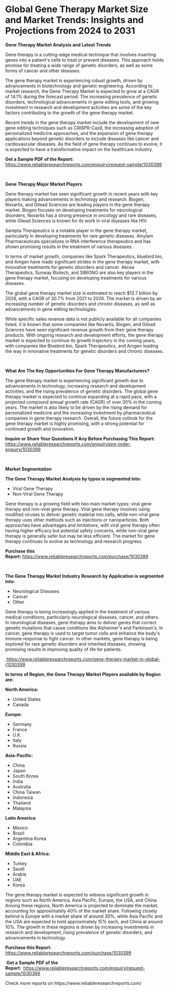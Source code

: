 <p><h1>Global Gene Therapy Market Size and Market Trends: Insights and Projections from 2024 to 2031</h1></p><p><strong>Gene Therapy Market Analysis and Latest Trends</strong></p>
<p><p>Gene therapy is a cutting-edge medical technique that involves inserting genes into a patient's cells to treat or prevent diseases. This approach holds promise for treating a wide range of genetic disorders, as well as some forms of cancer and other diseases.</p><p>The gene therapy market is experiencing robust growth, driven by advancements in biotechnology and genetic engineering. According to market research, the Gene Therapy Market is expected to grow at a CAGR of 14.1% during the forecast period. The increasing prevalence of genetic disorders, technological advancements in gene editing tools, and growing investment in research and development activities are some of the key factors contributing to the growth of the gene therapy market.</p><p>Recent trends in the gene therapy market include the development of new gene editing techniques such as CRISPR-Cas9, the increasing adoption of personalized medicine approaches, and the expansion of gene therapy applications beyond genetic disorders to include diseases like cancer and cardiovascular diseases. As the field of gene therapy continues to evolve, it is expected to have a transformative impact on the healthcare industry.</p></p>
<p><strong>Get a Sample PDF of the Report:&nbsp;</strong> <a href="https://www.reliableresearchreports.com/enquiry/request-sample/1030399">https://www.reliableresearchreports.com/enquiry/request-sample/1030399</a></p>
<p>&nbsp;</p>
<p><strong>Gene Therapy Major Market Players</strong></p>
<p><p>Gene therapy market has seen significant growth in recent years with key players making advancements in technology and research. Biogen, Novartis, and Gilead Sciences are leading players in the gene therapy market. Biogen focuses on developing treatments for neurological disorders, Novartis has a strong presence in oncology and rare diseases, while Gilead Sciences is known for its work in viral diseases like HIV.</p><p>Sarepta Therapeutics is a notable player in the gene therapy market, particularly in developing treatments for rare genetic diseases. Alnylam Pharmaceuticals specializes in RNA interference therapeutics and has shown promising results in the treatment of various diseases.</p><p>In terms of market growth, companies like Spark Therapeutics, bluebird bio, and Amgen have made significant strides in the gene therapy market, with innovative treatments for genetic disorders and cancer. Akcea Therapeutics, Sunway Biotech, and SIBIONO are also key players in the gene therapy market, focusing on developing treatments for various diseases.</p><p>The global gene therapy market size is estimated to reach $13.7 billion by 2026, with a CAGR of 30.7% from 2021 to 2026. The market is driven by an increasing number of genetic disorders and chronic diseases, as well as advancements in gene editing technologies.</p><p>While specific sales revenue data is not publicly available for all companies listed, it is known that some companies like Novartis, Biogen, and Gilead Sciences have seen significant revenue growth from their gene therapy products. With ongoing research and development efforts, the gene therapy market is expected to continue its growth trajectory in the coming years, with companies like Bluebird bio, Spark Therapeutics, and Amgen leading the way in innovative treatments for genetic disorders and chronic diseases.</p></p>
<p>&nbsp;</p>
<p><strong>What Are The Key Opportunities For Gene Therapy Manufacturers?</strong></p>
<p><p>The gene therapy market is experiencing significant growth due to advancements in technology, increasing research and development activities, and the rising prevalence of genetic disorders. The global gene therapy market is expected to continue expanding at a rapid pace, with a projected compound annual growth rate (CAGR) of over 30% in the coming years. The market is also likely to be driven by the rising demand for personalized medicine and the increasing investment by pharmaceutical companies in gene therapy research. Overall, the future outlook for the gene therapy market is highly promising, with a strong potential for continued growth and innovation.</p></p>
<p><strong>Inquire or Share Your Questions If Any Before Purchasing This Report:</strong> <a href="https://www.reliableresearchreports.com/enquiry/pre-order-enquiry/1030399">https://www.reliableresearchreports.com/enquiry/pre-order-enquiry/1030399</a></p>
<p>&nbsp;</p>
<p><strong>Market Segmentation</strong></p>
<p><strong>The Gene Therapy Market Analysis by types is segmented into:</strong></p>
<p><ul><li>Viral Gene Therapy</li><li>Non-Viral Gene Therapy</li></ul></p>
<p><p>Gene therapy is a growing field with two main market types: viral gene therapy and non-viral gene therapy. Viral gene therapy involves using modified viruses to deliver genetic material into cells, while non-viral gene therapy uses other methods such as injections or nanoparticles. Both approaches have advantages and limitations, with viral gene therapy often having higher efficacy but potential safety concerns, while non-viral gene therapy is generally safer but may be less efficient. The market for gene therapy continues to evolve as technology and research progress.</p></p>
<p><strong>Purchase this Report:&nbsp;</strong><a href="https://www.reliableresearchreports.com/purchase/1030399">https://www.reliableresearchreports.com/purchase/1030399</a></p>
<p>&nbsp;</p>
<p><strong>The Gene Therapy Market Industry Research by Application is segmented into:</strong></p>
<p><ul><li>Neurological Diseases</li><li>Cancer</li><li>Other</li></ul></p>
<p><p>Gene therapy is being increasingly applied in the treatment of various medical conditions, particularly neurological diseases, cancer, and others. In neurological diseases, gene therapy aims to deliver genes that correct genetic mutations that cause conditions like Alzheimer's and Parkinson's. In cancer, gene therapy is used to target tumor cells and enhance the body's immune response to fight cancer. In other markets, gene therapy is being explored for rare genetic disorders and inherited diseases, showing promising results in improving quality of life for patients.</p></p>
<p><a href="https://www.reliableresearchreports.com/gene-therapy-market-in-global-r1030399">&nbsp;https://www.reliableresearchreports.com/gene-therapy-market-in-global-r1030399</a></p>
<p><strong>In terms of Region, the Gene Therapy Market Players available by Region are:</strong></p>
<p>
    <p> <strong> North America: </strong>
        <ul>
            <li>United States</li>
            <li>Canada</li>
        </ul>
        </p> 
    <p> <strong> Europe: </strong>
        <ul>
            <li>Germany</li>
            <li>France</li>
            <li>U.K.</li>
            <li>Italy</li>
            <li>Russia</li>
        </ul>
        </p> 
    <p> <strong> Asia-Pacific: </strong>
        <ul>
            <li>China</li>
            <li>Japan</li>
            <li>South Korea</li>
            <li>India</li>
            <li>Australia</li>
            <li>China Taiwan</li>
            <li>Indonesia</li>
            <li>Thailand</li>
            <li>Malaysia</li>
        </ul>
        </p> 
    <p> <strong> Latin America: </strong>
        <ul>
            <li>Mexico</li>
            <li>Brazil</li>
            <li>Argentina Korea</li>
            <li>Colombia</li>
        </ul>
        </p> 
    <p> <strong> Middle East & Africa: </strong>
        <ul>
            <li>Turkey</li>
            <li>Saudi</li>
            <li>Arabia</li>
            <li>UAE</li>
            <li>Korea</li>
        </ul>
    </p>
    </p>
<p><p>The gene therapy market is expected to witness significant growth in regions such as North America, Asia Pacific, Europe, the USA, and China. Among these regions, North America is projected to dominate the market, accounting for approximately 40% of the market share. Following closely behind is Europe with a market share of around 30%, while Asia Pacific and the USA are expected to hold approximately 15% each, and China at around 10%. The growth in these regions is driven by increasing investments in research and development, rising prevalence of genetic disorders, and advancements in technology.</p></p>
<p><strong>Purchase this Report: </strong><a href="https://www.reliableresearchreports.com/purchase/1030399">https://www.reliableresearchreports.com/purchase/1030399</a></p>
<p>&nbsp;<strong>Get a Sample PDF of the Report:&nbsp;&nbsp;</strong><a href="https://www.reliableresearchreports.com/enquiry/request-sample/1030399">https://www.reliableresearchreports.com/enquiry/request-sample/1030399</a></p>
<p><strong></strong></p>
<p>Check more reports on https://www.reliableresearchreports.com/</p>